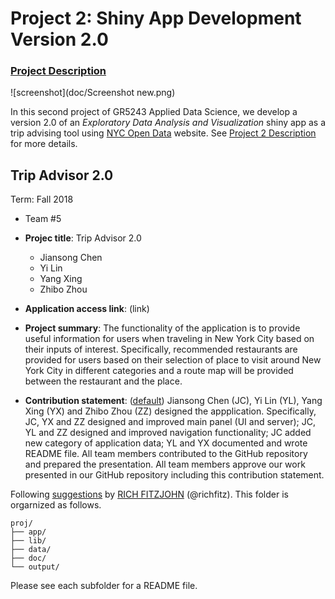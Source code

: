 # Project 2: Shiny App Development Version 2.0

### [Project Description](doc/project2_desc.md)

![screenshot](doc/Screenshot new.png)

In this second project of GR5243 Applied Data Science, we develop a version 2.0 of an *Exploratory Data Analysis and Visualization* shiny app as a trip advising tool using [NYC Open Data](https://opendata.cityofnewyork.us/)  website. See [Project 2 Description](doc/project2_desc.md) for more details.  


## Trip Advisor 2.0
Term: Fall 2018

+ Team #5
+ **Projec title**: Trip Advisor 2.0
	+ Jiansong Chen
	+ Yi Lin
	+ Yang Xing
	+ Zhibo Zhou
	
+ **Application access link**: (link)

+ **Project summary**: The functionality of the application is to provide useful information for users when traveling in New York City based on their inputs of interest. Specifically, recommended restaurants are provided for users based on their selection of place to visit around New York City in different categories and a route map will be provided between the restaurant and the place.

+ **Contribution statement**: ([default](doc/a_note_on_contributions.md)) Jiansong Chen (JC), Yi Lin (YL), Yang Xing (YX) and Zhibo Zhou (ZZ) designed the appplication. Specifically, JC, YX and ZZ designed and improved main panel (UI and server); JC, YL and ZZ designed and improved navigation functionality; JC added new category of application data; YL and YX documented and wrote README file. All team members contributed to the GitHub repository and prepared the presentation. All team members approve our work presented in our GitHub repository including this contribution statement. 
	
Following [suggestions](http://nicercode.github.io/blog/2013-04-05-projects/) by [RICH FITZJOHN](http://nicercode.github.io/about/#Team) (@richfitz). This folder is orgarnized as follows.

```
proj/
├── app/
├── lib/
├── data/
├── doc/
└── output/
```

Please see each subfolder for a README file.

